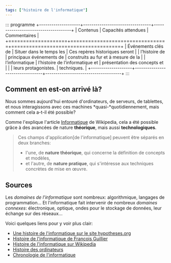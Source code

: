 ```yaml
---
tags: ["histoire de l'informatique"]
---
```


::: programme
+--------------------+---------------------------------+-------------------------------------+
|      Contenus      |       Capacités attendues       |            Commentaires             |
+====================+=================================+=====================================+
| Événements clés de | Situer dans le temps les        | Ces repères historiques seront      |
| l’histoire de      | principaux événements de        | construits au fur et à mesure de la |
| l’informatique     | l’histoire de l’informatique et | présentation des concepts et        |
|                    | leurs protagonistes.            | techniques.                         |
+--------------------+---------------------------------+-------------------------------------+
:::


## Comment en est-on arrivé là?

Nous sommes aujourd'hui entouré d'ordinateurs, de serveurs, de tablettes, et nous interagissons avec ces machines *quasi-*quotidiennement, mais comment cela a-t-il été possible?

Comme l'explique l'article [Informatique](https://fr.wikipedia.org/wiki/Informatique) de Wikipedia, cela a été possible grâce à des avancées de nature **théorique**, mais aussi **technologiques**.

> Ces champs d'application[de l'informatique] peuvent être séparés en deux branches:
>
> - l'une, de **nature théorique**, qui concerne la définition de concepts et modèles,
> - et l'autre, de **nature pratique**, qui s'intéresse aux techniques concrètes de mise en œuvre.

## Sources

Les _domaines de l'informatique_ sont nombreux: algorithmique, langages de programmation... Et
l'informatique fait intervenir de nombreux _domaines connexes_: électronique, optique, ondes pour
le stockage de données, leur échange sur des réseaux...

Voici quelques liens pour y voir plus clair:

- [Une histoire de l'informatique sur le site hypotheses.org](http://archinfo01.hypotheses.org/770)
- [Histoire de l'informatique de Francois Guillier](http://www.histoire-informatique.org/)
- [Histoire de l'informatique sur Wikipedia](https://fr.wikipedia.org/wiki/Histoire_de_l%27informatique)
- [Histoire des ordinateurs](https://fr.wikipedia.org/wiki/Histoire_des_ordinateurs)
- [Chronologie de l'informatique](https://fr.wikipedia.org/wiki/Chronologie_de_l%27informatique)


